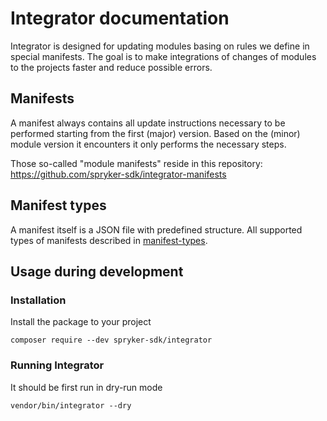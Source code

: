 # Integrator documentation

Integrator is designed for updating modules basing on rules we define in
special manifests.
The goal is to make integrations of changes of modules to the projects
faster and reduce possible errors.

## Manifests

A manifest always contains all update instructions necessary to be
performed starting from the first (major) version.
Based on the (minor) module version it encounters it only performs the
necessary steps.

Those so-called "module manifests" reside in this repository:
https://github.com/spryker-sdk/integrator-manifests

## Manifest types

A manifest itself is a JSON file with predefined structure.
All supported types of manifests described in [manifest-types](manifest-types.md).

## Usage during development

### Installation

Install the package to  your project
```
composer require --dev spryker-sdk/integrator
```

### Running Integrator

It should be first run in dry-run mode
```
vendor/bin/integrator --dry
```
